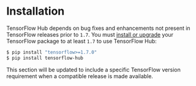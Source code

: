 # Installation

TensorFlow Hub depends on bug fixes and enhancements not present in TensorFlow
releases prior to `1.7`. You must [install or
upgrade](https://www.tensorflow.org/install/) your TensorFlow package to at
least `1.7` to use TensorFlow Hub:

```bash
$ pip install "tensorflow>=1.7.0"
$ pip install tensorflow-hub
```

This section will be updated to include a specific TensorFlow version
requirement when a compatible release is made available.
